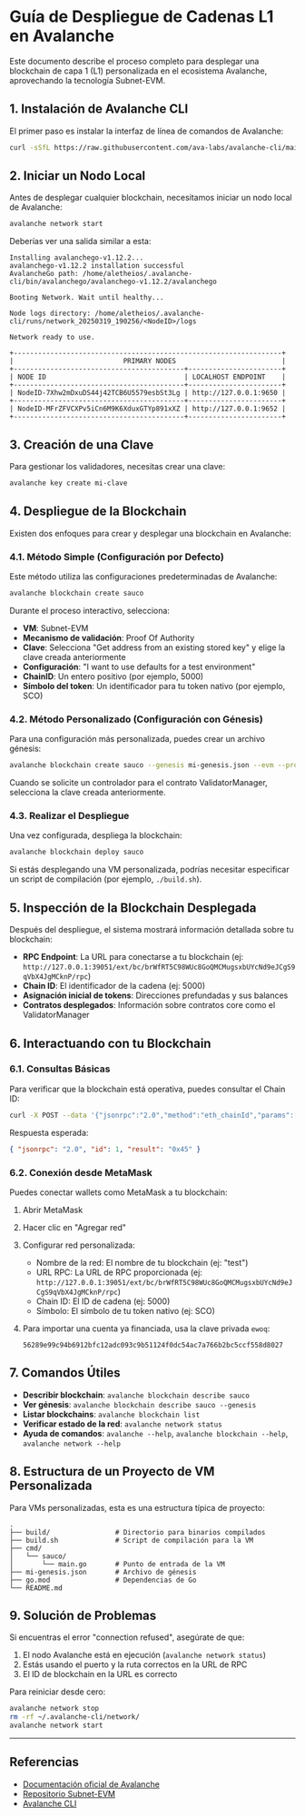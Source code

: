 # Guía de Despliegue de Cadenas L1 en Avalanche

Este documento describe el proceso completo para desplegar una blockchain de capa 1 (L1) personalizada en el ecosistema Avalanche, aprovechando la tecnología Subnet-EVM.

## 1. Instalación de Avalanche CLI

El primer paso es instalar la interfaz de línea de comandos de Avalanche:

```bash
curl -sSfL https://raw.githubusercontent.com/ava-labs/avalanche-cli/main/scripts/install.sh | sh -s -- -n
```

## 2. Iniciar un Nodo Local

Antes de desplegar cualquier blockchain, necesitamos iniciar un nodo local de Avalanche:

```bash
avalanche network start
```

Deberías ver una salida similar a esta:

```
Installing avalanchego-v1.12.2...
avalanchego-v1.12.2 installation successful
AvalancheGo path: /home/aletheios/.avalanche-cli/bin/avalanchego/avalanchego-v1.12.2/avalanchego

Booting Network. Wait until healthy...

Node logs directory: /home/aletheios/.avalanche-cli/runs/network_20250319_190256/<NodeID>/logs

Network ready to use.

+------------------------------------------------------------------+
|                           PRIMARY NODES                          |
+------------------------------------------+-----------------------+
| NODE ID                                  | LOCALHOST ENDPOINT    |
+------------------------------------------+-----------------------+
| NodeID-7Xhw2mDxuDS44j42TCB6U5579esbSt3Lg | http://127.0.0.1:9650 |
+------------------------------------------+-----------------------+
| NodeID-MFrZFVCXPv5iCn6M9K6XduxGTYp891xXZ | http://127.0.0.1:9652 |
+------------------------------------------+-----------------------+
```

## 3. Creación de una Clave

Para gestionar los validadores, necesitas crear una clave:

```bash
avalanche key create mi-clave
```

## 4. Despliegue de la Blockchain

Existen dos enfoques para crear y desplegar una blockchain en Avalanche:

### 4.1. Método Simple (Configuración por Defecto)

Este método utiliza las configuraciones predeterminadas de Avalanche:

```bash
avalanche blockchain create sauco
```

Durante el proceso interactivo, selecciona:

- **VM**: Subnet-EVM
- **Mecanismo de validación**: Proof Of Authority
- **Clave**: Selecciona "Get address from an existing stored key" y elige la clave creada anteriormente
- **Configuración**: "I want to use defaults for a test environment"
- **ChainID**: Un entero positivo (por ejemplo, 5000)
- **Símbolo del token**: Un identificador para tu token nativo (por ejemplo, SCO)

### 4.2. Método Personalizado (Configuración con Génesis)

Para una configuración más personalizada, puedes crear un archivo génesis:

```bash
avalanche blockchain create sauco --genesis mi-genesis.json --evm --proof-of-authority
```

Cuando se solicite un controlador para el contrato ValidatorManager, selecciona la clave creada anteriormente.

### 4.3. Realizar el Despliegue

Una vez configurada, despliega la blockchain:

```bash
avalanche blockchain deploy sauco
```

Si estás desplegando una VM personalizada, podrías necesitar especificar un script de compilación (por ejemplo, `./build.sh`).

## 5. Inspección de la Blockchain Desplegada

Después del despliegue, el sistema mostrará información detallada sobre tu blockchain:

- **RPC Endpoint**: La URL para conectarse a tu blockchain (ej: `http://127.0.0.1:39051/ext/bc/brWfRT5C98WUc8GoQMCMugsxbUYcNd9eJCgS9qVbX4JgMCknP/rpc`)
- **Chain ID**: El identificador de la cadena (ej: 5000)
- **Asignación inicial de tokens**: Direcciones prefundadas y sus balances
- **Contratos desplegados**: Información sobre contratos core como el ValidatorManager

## 6. Interactuando con tu Blockchain

### 6.1. Consultas Básicas

Para verificar que la blockchain está operativa, puedes consultar el Chain ID:

```bash
curl -X POST --data '{"jsonrpc":"2.0","method":"eth_chainId","params":[],"id":1}' -H 'content-type:application/json' http://127.0.0.1:39051/ext/bc/brWfRT5C98WUc8GoQMCMugsxbUYcNd9eJCgS9qVbX4JgMCknP/rpc
```

Respuesta esperada:

```json
{ "jsonrpc": "2.0", "id": 1, "result": "0x45" }
```

### 6.2. Conexión desde MetaMask

Puedes conectar wallets como MetaMask a tu blockchain:

1. Abrir MetaMask
2. Hacer clic en "Agregar red"
3. Configurar red personalizada:

   - Nombre de la red: El nombre de tu blockchain (ej: "test")
   - URL RPC: La URL de RPC proporcionada (ej: `http://127.0.0.1:39051/ext/bc/brWfRT5C98WUc8GoQMCMugsxbUYcNd9eJCgS9qVbX4JgMCknP/rpc`)
   - Chain ID: El ID de cadena (ej: 5000)
   - Símbolo: El símbolo de tu token nativo (ej: SCO)

4. Para importar una cuenta ya financiada, usa la clave privada `ewoq`:
   ```
   56289e99c94b6912bfc12adc093c9b51124f0dc54ac7a766b2bc5ccf558d8027
   ```

## 7. Comandos Útiles

- **Describir blockchain**: `avalanche blockchain describe sauco`
- **Ver génesis**: `avalanche blockchain describe sauco --genesis`
- **Listar blockchains**: `avalanche blockchain list`
- **Verificar estado de la red**: `avalanche network status`
- **Ayuda de comandos**: `avalanche --help`, `avalanche blockchain --help`, `avalanche network --help`

## 8. Estructura de un Proyecto de VM Personalizada

Para VMs personalizadas, esta es una estructura típica de proyecto:

```
.
├── build/                # Directorio para binarios compilados
├── build.sh              # Script de compilación para la VM
├── cmd/
│   └── sauco/
│       └── main.go       # Punto de entrada de la VM
├── mi-genesis.json       # Archivo de génesis
├── go.mod                # Dependencias de Go
└── README.md
```

## 9. Solución de Problemas

Si encuentras el error "connection refused", asegúrate de que:

1. El nodo Avalanche está en ejecución (`avalanche network status`)
2. Estás usando el puerto y la ruta correctos en la URL de RPC
3. El ID de blockchain en la URL es correcto

Para reiniciar desde cero:

```bash
avalanche network stop
rm -rf ~/.avalanche-cli/network/
avalanche network start
```

---

## Referencias

- [Documentación oficial de Avalanche](https://build.avax.network/docs)
- [Repositorio Subnet-EVM](https://github.com/ava-labs/subnet-evm/releases)
- [Avalanche CLI](https://github.com/ava-labs/avalanche-cli)
